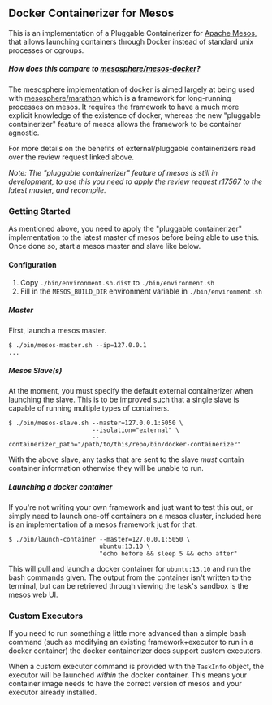 ## Docker Containerizer for Mesos

This is an implementation of a Pluggable Containerizer for [Apache Mesos](http://mesos.apache.org/), that allows launching containers through Docker instead of standard unix processes or cgroups. 

##### How does this compare to [mesosphere/mesos-docker](https://github.com/mesosphere/mesos-docker)? 

The mesosphere implementation of docker is aimed largely at being used with [mesosphere/marathon](https://github.com/mesosphere/marathon) which is a framework for long-running processes on mesos. It requires the framework to have a much more explicit knowledge of the existence of docker, whereas the new "pluggable containerizer" feature of mesos allows the framework to be container agnostic.

For more details on the benefits of external/pluggable containerizers read over the review request linked above.

*Note: The "pluggable containerizer" feature of mesos is still in development, to use this you need to apply the review request [r17567](https://reviews.apache.org/r/17567/) to the latest master, and recompile.*


### Getting Started

As mentioned above, you need to apply the "pluggable containerizer" implementation to the latest master of mesos before being able to use this. Once done so, start a mesos master and slave like below.


#### Configuration

1) Copy `./bin/environment.sh.dist` to `./bin/environment.sh`
2) Fill in the `MESOS_BUILD_DIR` environment variable in `./bin/environment.sh`


##### Master

First, launch a mesos master.


```shell
$ ./bin/mesos-master.sh --ip=127.0.0.1
...
```


##### Mesos Slave(s)

At the moment, you must specify the default external containerizer when launching the slave. This is to be improved such that a single slave is capable of running multiple types of containers.


```shell
$ ./bin/mesos-slave.sh --master=127.0.0.1:5050 \
                       --isolation="external" \
                       --containerizer_path="/path/to/this/repo/bin/docker-containerizer"
```

With the above slave, any tasks that are sent to the slave *must* contain container information otherwise they will be unable to run.


##### Launching a docker container

If you're not writing your own framework and just want to test this out, or simply need to launch one-off containers on a mesos cluster, included here is an implementation of a mesos framework just for that.

```shell
$ ./bin/launch-container --master=127.0.0.1:5050 \
                         ubuntu:13.10 \
                         "echo before && sleep 5 && echo after"
```

This will pull and launch a docker container for `ubuntu:13.10` and run the bash commands given. The output from the container isn't written to the terminal, but can be retrieved through viewing the task's sandbox is the mesos web UI.


### Custom Executors

If you need to run something a little more advanced than a simple bash command (such as modifying an existing framework+executor to run in a docker container) the docker containerizer does support custom executors.

When a custom executor command is provided with the `TaskInfo` object, the executor will be launched *within* the docker container. This means your container image needs to have the correct version of mesos and your executor already installed.